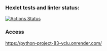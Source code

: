 ### Hexlet tests and linter status:
[![Actions Status](https://github.com/skarj/python-project-83/actions/workflows/hexlet-check.yml/badge.svg)](https://github.com/skarj/python-project-83/actions)


### Access
https://python-project-83-yclu.onrender.com/